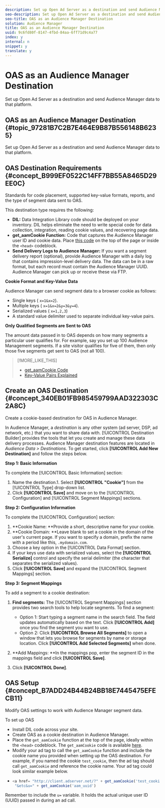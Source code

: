 ```yaml
---
description: Set up Open Ad Server as a destination and send Audience Manager data to that platform.
seo-description: Set up Open Ad Server as a destination and send Audience Manager data to that platform.
seo-title: OAS as an Audience Manager Destination
solution: Audience Manager
title: OAS as an Audience Manager Destination
uuid: 9c6fd80f-8147-4fbd-84aa-6ff71d9c4a77
index: y
internal: n
snippet: y
translate: y
---
```


# OAS as an Audience Manager Destination

Set up Open Ad Server as a destination and send Audience Manager data to that platform.

## OAS as an Audience Manager Destination {#topic_97281B7C2B7E464E9B87B556148B6235}

Set up Open Ad Server as a destination and send Audience Manager data to that platform.

## OAS Destination Requirements {#concept_B999EF0522C14FF7BB55A8465D29EE0C}

Standards for code placement, supported key-value formats, reports, and the type of segment data sent to OAS.


<!-- aam-oas-requirements.xml -->


This destination type requires the following: 
* **DIL:** Data Integration Library code should be deployed on your inventory. DIL helps eliminate the need to write special code for data collection, integration, reading cookie values, and recovering page data.
* **get_aamCookie Function:** Code that captures the Audience Manager user ID and cookie data. Place [this code](../c_features/destinations/get-aam-cookie-code.md#reference_0102FABCC96547DE81DFCA0600BBEFD3) on the top of the page or inside the `<head>` codeblock.
* **Send Delivery Logs to Audience Manager:** If you want a segment delivery report (optional), provide Audience Manager with a daily log that contains impression-level delivery data. The data can be in a raw format, but each record must contain the Audience Manager UUID. Audience Manager can pick up or receive these via FTP.





**Cookie Format and Key-Value Data** 


Audience Manager can send segment data to a browser cookie as follows: 

* Single keys ( `x=1&x=2`).
* Multiple keys ( `x=1&x=2&y=3&y=4`).
* Serialized values ( `x=1,2,3`)
* A standard value delimiter used to separate individual key-value pairs.




**Only Qualified Segments are Sent to OAS** 


The amount data passed in to OAS depends on how many segments a particular user qualifies for. For example, say you set up 100 Audience Management segments. If a site visitor qualifies for five of them, then only those five segments get sent to OAS (not all 100). 
>[!MORE_LIKE_THIS]
>
>* [get_aamCookie Code](get-aam-cookie-code.md#reference_0102FABCC96547DE81DFCA0600BBEFD3)
>* [Key-Value Pairs Explained](key-value-pairs-explained.md#concept_E4236E003076483AA939791FE2492B49)

## Create an OAS Destination {#concept_340EB01FB985459799AAD322303C2A8C}

Create a cookie-based destination for OAS in Audience Manager.


<!-- aam-oas-destination-setup.xml -->


In Audience Manager, a *destination* is any other system (ad server, DSP, ad network, etc.) that you want to share data with. [!UICONTROL Destination Builder] provides the tools that let you create and manage these data delivery processes. Audience Manager destination features are located in *Audience Data > Destinations*. To get started, click **[!UICONTROL Add New Destination]** and follow the steps below. 


**Step 1: Basic Information** 


To complete the [!UICONTROL Basic Information] section: 
1. Name the destination.1. Select **[!UICONTROL "Cookie"]** from the [!UICONTROL Type] drop-down list.
1. Click **[!UICONTROL Save]** and move on to the [!UICONTROL Configuration] and [!UICONTROL Segment Mappings] sections.





**Step 2: Configuration Information** 


To complete the [!UICONTROL Configuration] section: 

1. **Cookie Name: **Provide a short, descriptive name for your cookie.
1. **Cookie Domain: **Leave blank to set a cookie in the domain of the user's current page. If you want to specify a domain, prefix the name with a period like this, `.mydomain.com`.
1. Choose a key option in the [!UICONTROL Data Format] section.
1. If your keys use data with serialized values, select the **[!UICONTROL Serialize]** control and specify the serial delimiter (the character that separates the serialized values).
1. Click **[!UICONTROL Save]** and expand the [!UICONTROL Segment Mappings] section.




**Step 3: Segment Mappings** 


To add a segment to a cookie destination: 
1. **Find segments:** The [!UICONTROL Segment Mappings] section provides two search tools to help locate segments. To find a segment: 
    * Option 1: Start typing a segment name in the search field. The field updates automatically based on the text. Click **[!UICONTROL Add]** once you find the segment you want to use.    
    * Option 2: Click **[!UICONTROL Browse All Segments]** to open a window that lets you browse for segments by name or storage location. Click **[!UICONTROL Add Selected Segments]** when done.    
    
    

1. **Add Mappings: **In the mappings pop, enter the segment ID in the mappings field and click **[!UICONTROL Save]**.
1. Click **[!UICONTROL Done]**.



## OAS Setup {#concept_B7ADD24B44B24BB18E7445475EFECB11}

Modify OAS settings to work with Audience Manager segment data.


<!-- aam-oas-code.xml -->


To set up OAS 
* Install DIL code across your site.
* Create OAS as a cookie destination in Audience Manager.
* Place the `get_aamCookie` function at the top of the page, ideally within the `<head>` codeblock. The `get_aamCookie` code is available [here](../c_features/destinations/get-aam-cookie-code.md#reference_0102FABCC96547DE81DFCA0600BBEFD3).
* Modify your ad tag to call the `get_aamCookie` function and include the cookie name you provided when setting up the OAS destination. For example, if you named the cookie `test_cookie`, then the ad tag should call `get_aamCookie` and reference the cookie name. Your ad tag could look similar example below.
* 
  ```js
  <a href= "http://client.adserver.net/?" + get_aamCookie('test_cookie') +
   "&etc&u=" + get_aamCookie('aam_uuid')
  ```



Remember to include the `u=` variable. It holds the actual unique user ID (UUID) passed in during an ad call. 
